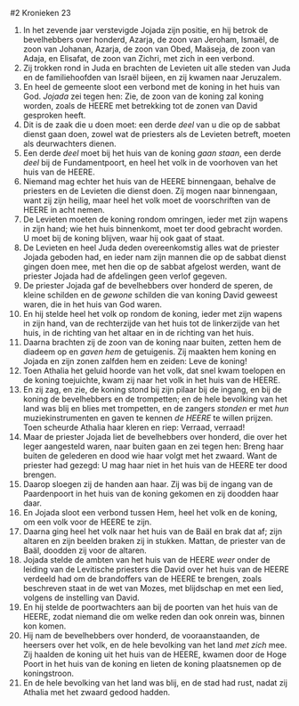 #2 Kronieken 23
1. In het zevende jaar verstevigde Jojada zijn positie, en hij betrok de bevelhebbers over honderd, Azarja, de zoon van Jeroham, Ismaël, de zoon van Johanan, Azarja, de zoon van Obed, Maäseja, de zoon van Adaja, en Elisafat, de zoon van Zichri, met zich in een verbond.
2. Zij trokken rond in Juda en brachten de Levieten uit alle steden van Juda en de familiehoofden van Israël bijeen, en zij kwamen naar Jeruzalem.
3. En heel de gemeente sloot een verbond met de koning in het huis van God. *Jojada* zei tegen hen: Zie, de zoon van de koning zal koning worden, zoals de HEERE met betrekking tot de zonen van David gesproken heeft.
4. Dit is de zaak die u doen moet: een derde *deel* van u die op de sabbat dienst gaan doen, zowel wat de priesters als de Levieten betreft, moeten als deurwachters dienen.
5. Een derde *deel* moet bij het huis van de koning *gaan staan*, een derde *deel* bij de Fundamentpoort, en heel het volk in de voorhoven van het huis van de HEERE.
6. Niemand mag echter het huis van de HEERE binnengaan, behalve de priesters en de Levieten die dienst doen. Zíj mogen naar binnengaan, want zij zijn heilig, maar heel het volk moet de voorschriften van de HEERE in acht nemen.
7. De Levieten moeten de koning rondom omringen, ieder met zijn wapens in zijn hand; wie het huis binnenkomt, moet ter dood gebracht worden. U moet bij de koning blijven, waar hij ook gaat of staat.
8. De Levieten en heel Juda deden overeenkomstig alles wat de priester Jojada geboden had, en ieder nam zijn mannen die op de sabbat dienst gingen doen mee, met hen die op de sabbat afgelost werden, want de priester Jojada had de afdelingen geen verlof gegeven.
9. De priester Jojada gaf de bevelhebbers over honderd de speren, de kleine schilden en de *gewone* schilden die van koning David geweest waren, die in het huis van God waren.
10. En hij stelde heel het volk op rondom de koning, ieder met zijn wapens in zijn hand, van de rechterzijde van het huis tot de linkerzijde van het huis, in de richting van het altaar en in de richting van het huis.
11. Daarna brachten zij de zoon van de koning naar buiten, zetten hem de diadeem op en *gaven hem* de getuigenis. Zij maakten hem koning en Jojada en zijn zonen zalfden hem en zeiden: Leve de koning!
12. Toen Athalia het geluid hoorde van het volk, dat snel kwam toelopen en de koning toejuichte, kwam zij naar het volk in het huis van de HEERE.
13. En zij zag, en zie, de koning stond bij zijn pilaar bij de ingang, en bij de koning de bevelhebbers en de trompetten; en de hele bevolking van het land was blij en blies met trompetten, en de zangers *stonden* er met *hun* muziekinstrumenten en gaven te kennen *de HEERE* te willen prijzen. Toen scheurde Athalia haar kleren en riep: Verraad, verraad!
14. Maar de priester Jojada liet de bevelhebbers over honderd, die over het leger aangesteld waren, naar buiten gaan en zei tegen hen: Breng haar buiten de gelederen en dood wie haar volgt met het zwaard. Want de priester had gezegd: U mag haar niet in het huis van de HEERE ter dood brengen.
15. Daarop sloegen zij de handen aan haar. Zij was bij de ingang van de Paardenpoort in het huis van de koning gekomen en zij doodden haar daar.
16. En Jojada sloot een verbond tussen Hem, heel het volk en de koning, om een volk voor de HEERE te zijn.
17. Daarna ging heel het volk naar het huis van de Baäl en brak dat af; zijn altaren en zijn beelden braken zij in stukken. Mattan, de priester van de Baäl, doodden zij voor de altaren.
18. Jojada stelde de ambten van het huis van de HEERE *weer* onder de leiding van de Levitische priesters die David over het huis van de HEERE verdeeld had om de brandoffers van de HEERE te brengen, zoals beschreven staat in de wet van Mozes, met blijdschap en met een lied, volgens de instelling van David.
19. En hij stelde de poortwachters aan bij de poorten van het huis van de HEERE, zodat niemand die om welke reden dan ook onrein was, binnen kon komen.
20. Hij nam de bevelhebbers over honderd, de vooraanstaanden, de heersers over het volk, en de hele bevolking van het land *met zich* mee. Zij haalden de koning uit het huis van de HEERE, kwamen door de Hoge Poort in het huis van de koning en lieten de koning plaatsnemen op de koningstroon.
21. En de hele bevolking van het land was blij, en de stad had rust, nadat zij Athalia met het zwaard gedood hadden.
